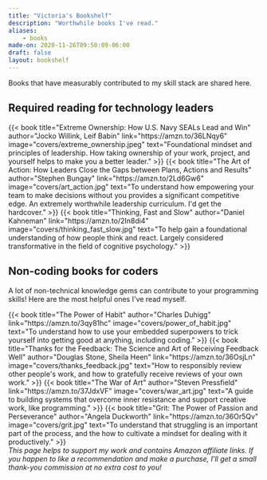 ```yaml
---
title: "Victoria's Bookshelf"
description: "Worthwhile books I've read."
aliases:
    - books
made-on: 2020-11-26T09:50:09-06:00
draft: false
layout: bookshelf
---
```


Books that have measurably contributed to my skill stack are shared here.

## Required reading for technology leaders

<div class="column book-list">
{{< book title="Extreme Ownership: How U.S. Navy SEALs Lead and Win" author="Jocko Willink, Leif Babin" link="https://amzn.to/36LNqy6" image="covers/extreme_ownership.jpeg" text="Foundational mindset and principles of leadership. How taking ownership of your work, project, and yourself helps to make you a better leader." >}}
{{< book title="The Art of Action: How Leaders Close the Gaps between Plans, Actions and Results" author="Stephen Bungay" link="https://amzn.to/2Ld6Gw6" image="covers/art_action.jpg" text="To understand how empowering your team to make decisions without you provides a significant competitive edge. An extremely worthwhile leadership curriculum. I'd get the hardcover." >}}
{{< book title="Thinking, Fast and Slow" author="Daniel Kahneman" link="https://amzn.to/2In8di4" image="covers/thinking_fast_slow.jpg" text="To help gain a foundational understanding of how people think and react. Largely considered transformative in the field of cognitive psychology." >}}
</div>

## Non-coding books for coders

A lot of non-technical knowledge gems can contribute to your programming skills! Here are the most helpful ones I've read myself.

<div class="column book-list">
{{< book title="The Power of Habit" author="Charles Duhigg" link="https://amzn.to/3qy81hc" image="covers/power_of_habit.jpg" text="To understand how to use your embedded superpowers to trick yourself into getting good at anything, including coding." >}}
{{< book title="Thanks for the Feedback: The Science and Art of Receiving Feedback Well" author="Douglas Stone, Sheila Heen" link="https://amzn.to/36OsjLn" image="covers/thanks_feedback.jpg" text="How to responsibly review other people's work, and how to gratefully receive reviews of your own work." >}}
{{< book title="The War of Art" author="Steven Pressfield" link="https://amzn.to/37JdxVF" image="covers/war_art.jpg" text="A guide to building systems that overcome inner resistance and support creative work, like programming." >}}
{{< book title="Grit: The Power of Passion and Perseverance" author="Angela Duckworth" link="https://amzn.to/36Or5Qv" image="covers/grit.jpg" text="To understand that struggling is an important part of the process, and the how to cultivate a mindset for dealing with it productively." >}}
</div>

<div id="centered-footer">
<em>This page helps to support my work and contains Amazon affiliate links. If you happen to like a recommendation and make a purchase, I'll get a small thank-you commission at no extra cost to you!</em>
</div>
